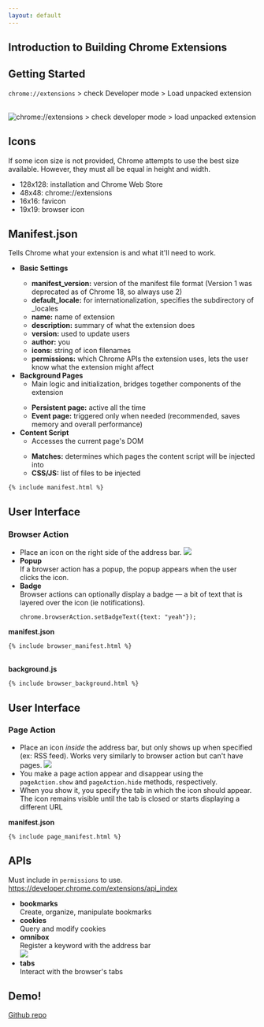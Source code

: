 ```yaml
---
layout: default
---
```


<section class="deck-slide h-slide uk-vertical-align" id="index">
  <div class="uk-vertical-align-middle">
    <h1>Introduction to Building Chrome Extensions</h1>
  </div>
</section>

<section class="deck-slide h-slide" id="getting-started">
  <h2>Getting Started</h2>
  <p><code>chrome://extensions</code> > check Developer mode > Load unpacked extension</p>
  <br />
  <img class="uk-width-1-1" src="{{ '/assets/img/getting-started.jpg' | relative_url }}" alt="chrome://extensions > check developer mode > load unpacked extension" />
</section>

<section class="deck-slide h-slide" id="icons">
  <h2>Icons</h2>
  <p>If some icon size is not provided, Chrome attempts to use the best size available. However, they must all be equal in height and width.</p>
  <ul>
    <li>128x128: installation and Chrome Web Store</li>
    <li>48x48: chrome://extensions</li>
    <li>16x16: favicon</li>
    <li>19x19: browser icon</li>
  </ul>
</section>

<section class="deck-slide h-slide" id="manifest">
  <h2>Manifest.json</h2>
  <p>Tells Chrome what your extension is and what it'll need to work.</p>
  <div class="uk-grid">
    <div class="uk-width-1-2">
      <ul class="no-list">
        <li class="deck-slide fade" id="manifest-basic"><strong>Basic Settings</strong></li>
        <ul class="uk-margin-remove">
          <li class="deck-slide fade" id="manifest-basic1"><strong>manifest_version:</strong> version of the manifest file format (Version 1 was deprecated as of Chrome 18, so always use 2)</li>
          <li class="deck-slide fade" id="manifest-basic2"><strong>default_locale:</strong> for internationalization, specifies the subdirectory of _locales</li>
          <li class="deck-slide fade" id="manifest-basic3"><strong>name:</strong> name of extension</li>
          <li class="deck-slide fade" id="manifest-basic4"><strong>description:</strong> summary of what the extension does</li>
          <li class="deck-slide fade" id="manifest-basic5"><strong>version:</strong> used to update users</li>
          <li class="deck-slide fade" id="manifest-basic6"><strong>author:</strong> you</li>
          <li class="deck-slide fade" id="manifest-basic7"><strong>icons:</strong> string of icon filenames</li>
          <li class="deck-slide fade" id="manifest-basic8"><strong>permissions:</strong> which Chrome APIs the extension uses, lets the user know what the extension might affect</li>
        </ul>
        <li class="deck-slide uk-margin-top" id="manifest-background">
          <strong>Background Pages</strong>
          <ul class="no-list">
            <li>Main logic and initialization, bridges together components of the extension</li>
          </ul>
        </li>
        <ul>
          <li class="deck-slide fade" id="manifest-background1"><strong>Persistent page:</strong> active all the time</li>
          <li class="deck-slide fade" id="manifest-background2"><strong>Event page:</strong> triggered only when needed (recommended, saves memory and overall performance)</li>
        </ul>
        <li class="deck-slide uk-margin-top" id="manifest-content">
          <strong>Content Script</strong>
          <ul class="no-list">
            <li>Accesses the current page's DOM</li>
          </ul>
        </li>
        <ul>
          <li class="deck-slide fade" id="manifest-content1"><strong>Matches:</strong> determines which pages the content script will be injected into</li>
          <li class="deck-slide fade" id="manifest-content2"><strong>CSS/JS:</strong> list of files to be injected</li>
        </ul>
      </ul>
    </div>
    <div class="uk-width-1-2">
      <pre><code>{% include manifest.html %}</code></pre>
    </div>
  </div>
</section>

<section class="deck-slide h-slide" id="ui-browser">
  <h2>User Interface</h2>
  <h3>Browser Action</h3>
  <div class="uk-grid">
    <div class="uk-width-1-2">
      <ul class="no-list">
        <li class="deck-slide fade" id="browser-1">
          Place an icon on the right side of the address bar.
          <img src="{{ '/assets/img/browser-action.jpg' | relative_url }}" />
        </li>
        <li class="deck-slide fade" id="browser-2">
          <strong>Popup</strong><br>
          If a browser action has a popup, the popup appears when the user clicks the icon.
        </li>
        <li class="deck-slide fade uk-margin-top" id="browser-3">
          <strong>Badge</strong><br>
          Browser actions can optionally display a badge — a bit of text that is layered over the icon (ie notifications).
          <pre><code>chrome.browserAction.setBadgeText({text: "yeah"});</code></pre>
        </li>
      </ul>
    </div>
    <div class="uk-width-1-2">
      <strong>manifest.json</strong>
      <pre><code>{% include browser_manifest.html %}</code></pre>
      <br />
      <strong>background.js</strong>
      <pre><code>{% include browser_background.html %}</code></pre>
    </div>
  </div>
</section>

<section class="deck-slide h-slide" id="ui-page">
  <h2>User Interface</h2>
  <h3>Page Action</h3>
  <div class="uk-grid">
    <div class="uk-width-1-2">
      <ul class="no-list">
        <li class="deck-slide fade" id="page-1">
          Place an icon <em>inside</em> the address bar, but only shows up when specified (ex: RSS feed). Works very similarly to browser action but can't have pages.
          <img src="{{ '/assets/img/page-action.png' | relative_url }}" />
        </li>
        <li class="deck-slide fade uk-margin-top" id="page-2">
          You make a page action appear and disappear using the <code>pageAction.show</code> and <code>pageAction.hide</code> methods, respectively.
        </li>
        <li class="deck-slide fade uk-margin-top" id="page-3">
          When you show it, you specify the tab in which the icon should appear. The icon remains visible until the tab is closed or starts displaying a different URL
        </li>
      </ul>
    </div>
    <div class="uk-width-1-2">
      <strong>manifest.json</strong>
      <pre><code>{% include page_manifest.html %}</code></pre>
    </div>
  </div>
</section>

<section class="deck-slide h-slide" id="api">
  <h2>APIs</h2>
  <p>
    Must include in <code>permissions</code> to use.<br>
    <a href="https://developer.chrome.com/extensions/api_index" target="_blank">https://developer.chrome.com/extensions/api_index</a>
  </p>
  <ul class="no-list">
    <li>
      <strong>bookmarks</strong><br>
      Create, organize, manipulate bookmarks
    </li>
    <li class="uk-margin-top">
      <strong>cookies</strong><br>
      Query and modify cookies
    </li>
    <li class="uk-margin-top">
      <strong>omnibox</strong><br>
      Register a keyword with the address bar<br>
      <img src="{{ '/assets/img/omnibox.png' | relative_url }}">
    </li>
    <li class="uk-margin-top">
      <strong>tabs</strong><br>
      Interact with the browser's tabs
    </li>
  </ul>
</section>

<section class="deck-slide h-slide" api="demo">
  <h1>Demo!</h1>
  <a href="https://github.com/lllychen/crx-tutorial/tree/master/assets/demo">Github repo</a>
</section>
